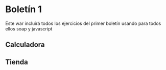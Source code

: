 # Boletín 1

Este war incluirá todos los ejercicios del primer boletín usando para todos ellos soap y javascript

## Calculadora

## Tienda